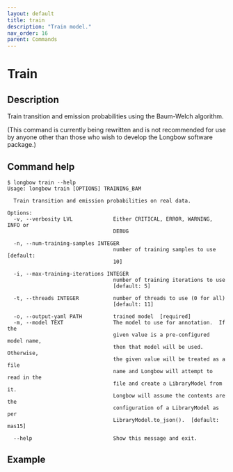 ```yaml
---
layout: default
title: train
description: "Train model."
nav_order: 16
parent: Commands
---
```


# Train

## Description

Train transition and emission probabilities using the Baum-Welch algorithm.

(This command is currently being rewritten and is not recommended for use by anyone other than those who wish to develop the Longbow software package.)

## Command help

```shell
$ longbow train --help
Usage: longbow train [OPTIONS] TRAINING_BAM

  Train transition and emission probabilities on real data.

Options:
  -v, --verbosity LVL             Either CRITICAL, ERROR, WARNING, INFO or
                                  DEBUG

  -n, --num-training-samples INTEGER
                                  number of training samples to use  [default:
                                  10]

  -i, --max-training-iterations INTEGER
                                  number of training iterations to use
                                  [default: 5]

  -t, --threads INTEGER           number of threads to use (0 for all)
                                  [default: 11]

  -o, --output-yaml PATH          trained model  [required]
  -m, --model TEXT                The model to use for annotation.  If the
                                  given value is a pre-configured model name,
                                  then that model will be used.  Otherwise,
                                  the given value will be treated as a file
                                  name and Longbow will attempt to read in the
                                  file and create a LibraryModel from it.
                                  Longbow will assume the contents are the
                                  configuration of a LibraryModel as per
                                  LibraryModel.to_json().  [default: mas15]

  --help                          Show this message and exit.
```

## Example
